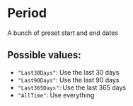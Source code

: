 # Period

A bunch of preset start and end dates

## Possible values:

- `"Last30Days"`: Use the last 30 days
- `"Last90Days"`: Use the last 90 days
- `"Last365Days"`: Use the last 365 days
- `"AllTime"`: Use everything